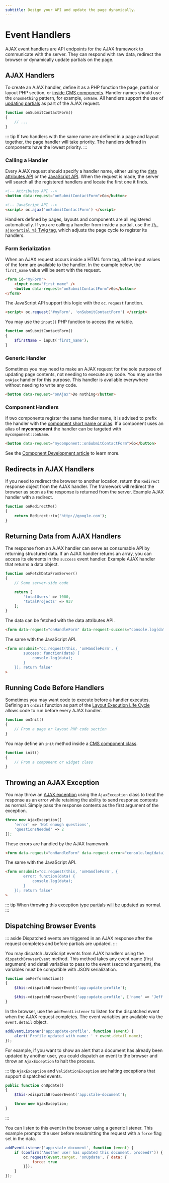 ```yaml
---
subtitle: Design your API and update the page dynamically.
---
```

# Event Handlers

AJAX event handlers are API endpoints for the AJAX framework to communicate with the server. They can respond with raw data, redirect the browser or dynamically update partials on the page.

## AJAX Handlers

To create an AJAX handler, define it as a PHP function the page, partial or layout PHP section, or [inside CMS components](../themes/components.md). Handler names should use the `onSomething` pattern, for example, `onName`. All handlers support the use of [updating partials](./update-partials.md) as part of the AJAX request.

```php
function onSubmitContactForm()
{
    // ...
}
```

::: tip
If two handlers with the same name are defined in a page and layout together, the page handler will take priority. The handlers defined in components have the lowest priority.
:::

### Calling a Handler

Every AJAX request should specify a handler name, either using the [data attributes API](../ajax/attributes-api.md) or the [JavaScript API](../ajax/javascript-api.md). When the request is made, the server will search all the registered handlers and locate the first one it finds.

```html
<!-- Attributes API -->
<button data-request="onSubmitContactForm">Go</button>

<!-- JavaScript API -->
<script> oc.ajax('onSubmitContactForm') </script>
```

Handlers defined by pages, layouts and components are all registered automatically. If you are calling a handler from inside a partial, use the [`{% ajaxPartial %}` Twig tag](../../markup/tag/ajax-partial.md), which adjusts the page cycle to register its handlers.

### Form Serialization

When an AJAX request occurs inside a HTML form tag, all the input values of the form are available to the handler. In the example below, the `first_name` value will be sent with the request.

```html
<form id="myForm">
    <input name="first_name" />
    <button data-request="onSubmitContactForm">Go</button>
</form>
```

The JavaScript API support this logic with the `oc.request` function.

```html
<script> oc.request('#myForm', 'onSubmitContactForm') </script>
```

You may use the `input()` PHP function to access the variable.

```php
function onSubmitContactForm()
{
    $firstName = input('first_name');
}
```

### Generic Handler

Sometimes you may need to make an AJAX request for the sole purpose of updating page contents, not needing to execute any code. You may use the `onAjax` handler for this purpose. This handler is available everywhere without needing to write any code.

```html
<button data-request="onAjax">Do nothing</button>
```

### Component Handlers

If two components register the same handler name, it is advised to prefix the handler with the [component short name or alias](../../cms/themes/components.md). If a component uses an alias of **mycomponent** the handler can be targeted with `mycomponent::onName`.

```html
<button data-request="mycomponent::onSubmitContactForm">Go</button>
```

See the [Component Development article](../../extend/cms-components.md) to learn more.

## Redirects in AJAX Handlers

If you need to redirect the browser to another location, return the `Redirect` response object from the AJAX handler. The framework will redirect the browser as soon as the response is returned from the server. Example AJAX handler with a redirect.

```php
function onRedirectMe()
{
    return Redirect::to('http://google.com');
}
```

## Returning Data from AJAX Handlers

The response from an AJAX handler can serve as consumable API by returning structured data. If an AJAX handler returns an array, you can access its elements in the `success` event handler. Example AJAX handler that returns a data object.

```php
function onFetchDataFromServer()
{
    // Some server-side code

    return [
        'totalUsers' => 1000,
        'totalProjects' => 937
    ];
}
```

The data can be fetched with the data attributes API.

```html
<form data-request="onHandleForm" data-request-success="console.log(data)">
```

The same with the JavaScript API.

```html
<form onsubmit="oc.request(this, 'onHandleForm', {
        success: function(data) {
            console.log(data);
        }
    }); return false"
>
```

## Running Code Before Handlers

Sometimes you may want code to execute before a handler executes. Defining an `onInit` function as part of the [Layout Execution Life Cycle](../../cms/themes/layouts.md) allows code to run before every AJAX handler.

```php
function onInit()
{
    // From a page or layout PHP code section
}
```

You may define an `init` method inside a [CMS component class](../../extend/cms-components.md).

```php
function init()
{
    // From a component or widget class
}
```

## Throwing an AJAX Exception

You may throw an [AJAX exception](../../extend/system/exceptions.md) using the `AjaxException` class to treat the response as an error while retaining the ability to send response contents as normal. Simply pass the response contents as the first argument of the exception.

```php
throw new AjaxException([
    'error' => 'Not enough questions',
    'questionsNeeded' => 2
]);
```

These errors are handled by the AJAX framework.

```html
<form data-request="onHandleForm" data-request-error="console.log(data)">
```

The same with the JavaScript API.

```html
<form onsubmit="oc.request(this, 'onHandleForm', {
        error: function(data) {
            console.log(data);
        }
    }); return false"
>
```

::: tip
When throwing this exception type [partials will be updated](./update-partials.md) as normal.
:::

## Dispatching Browser Events

::: aside
Dispatched events are triggered in an AJAX response after the request completes and before partials are updated.
:::

You may dispatch JavaScript events from AJAX handlers using the `dispatchBrowserEvent` method. This method takes any event name (first argument) and detail variables to pass to the event (second argument), the variables must be compatible with JSON serialization.

```php
function onPerformAction()
{
    $this->dispatchBrowserEvent('app:update-profile');

    $this->dispatchBrowserEvent('app:update-profile', ['name' => 'Jeff']);
}
```

In the browser, use the `addEventListener` to listen for the dispatched event when the AJAX request completes. The event variables are available via the `event.detail` object.

```js
addEventListener('app:update-profile', function (event) {
    alert('Profile updated with name: ' + event.detail.name);
});
```

For example, if you want to show an alert that a document has already been updated by another user, you could dispatch an event to the browser and throw an `AjaxException` to halt the process.

::: tip
`AjaxException` and `ValidationException` are halting exceptions that support dispatched events.
```php
public function onUpdate()
{
    $this->dispatchBrowserEvent('app:stale-document');

    throw new AjaxException;
}
```
:::

You can listen to this event in the browser using a generic listener. This example prompts the user before resubmitting the request with a `force` flag set in the data.

```js
addEventListener('app:stale-document', function (event) {
    if (confirm('Another user has updated this document, proceed?')) {
        oc.request(event.target, 'onUpdate', { data: {
            force: true
        }});
    }
});
```
